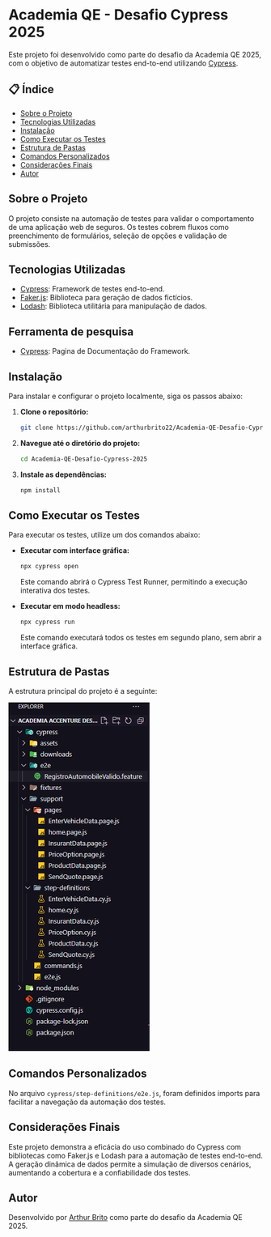 
# Academia QE - Desafio Cypress 2025

Este projeto foi desenvolvido como parte do desafio da Academia QE 2025, com o objetivo de automatizar testes end-to-end utilizando [Cypress](https://www.cypress.io/).

## 📋 Índice

- [Sobre o Projeto](#sobre-o-projeto)
- [Tecnologias Utilizadas](#tecnologias-utilizadas)
- [Instalação](#instalação)
- [Como Executar os Testes](#como-executar-os-testes)
- [Estrutura de Pastas](#estrutura-de-pastas)
- [Comandos Personalizados](#comandos-personalizados)
- [Considerações Finais](#considerações-finais)
- [Autor](#autor)

## Sobre o Projeto

O projeto consiste na automação de testes para validar o comportamento de uma aplicação web de seguros. Os testes cobrem fluxos como preenchimento de formulários, seleção de opções e validação de submissões.

## Tecnologias Utilizadas

- [Cypress](https://www.cypress.io/): Framework de testes end-to-end.
- [Faker.js](https://fakerjs.dev/): Biblioteca para geração de dados fictícios.
- [Lodash](https://lodash.com/): Biblioteca utilitária para manipulação de dados.

## Ferramenta de pesquisa

- [Cypress](https://docs.cypress.io/app/get-started/why-cypress): Pagina de Documentação do Framework.

## Instalação

Para instalar e configurar o projeto localmente, siga os passos abaixo:

1. **Clone o repositório:**

   ```bash
   git clone https://github.com/arthurbrito22/Academia-QE-Desafio-Cypress-2025.git
   ```

2. **Navegue até o diretório do projeto:**

   ```bash
   cd Academia-QE-Desafio-Cypress-2025
   ```

3. **Instale as dependências:**

   ```bash
   npm install
   ```

## Como Executar os Testes

Para executar os testes, utilize um dos comandos abaixo:

- **Executar com interface gráfica:**

  ```bash
  npx cypress open
  ```

  Este comando abrirá o Cypress Test Runner, permitindo a execução interativa dos testes.

- **Executar em modo headless:**

  ```bash
  npx cypress run
  ```

  Este comando executará todos os testes em segundo plano, sem abrir a interface gráfica.

## Estrutura de Pastas

A estrutura principal do projeto é a seguinte:

![EstruturaProjeto](cypress/assets/EstruturaProjeto.png)

## Comandos Personalizados

No arquivo `cypress/step-definitions/e2e.js`, foram definidos imports para facilitar a navegação da automação dos testes.


## Considerações Finais

Este projeto demonstra a eficácia do uso combinado do Cypress com bibliotecas como Faker.js e Lodash para a automação de testes end-to-end. A geração dinâmica de dados permite a simulação de diversos cenários, aumentando a cobertura e a confiabilidade dos testes.

## Autor

Desenvolvido por [Arthur Brito](https://github.com/arthurbrito22) como parte do desafio da Academia QE 2025.
